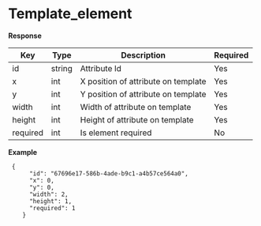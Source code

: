 # Template_element

**Response**

| Key           | Type |Description  | Required |
|---------------|------|--------------|----------|
| id       | string      |  Attribute Id            | Yes      |
| x     |  int   |   X position of attribute on template      | Yes      |
| y     |  int   |   Y position of attribute on template      | Yes      |
| width    |  int |    Width of attribute on template       | Yes      |
| height    | int   | Height of attribute on template       | Yes      |
| required   |  int    |  Is element required           | No      |


**Example**

```
 {
      "id": "67696e17-586b-4ade-b9c1-a4b57ce564a0",
      "x": 0,
      "y": 0,
      "width": 2,
      "height": 1,
      "required": 1
    }
```
